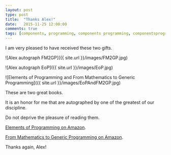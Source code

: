 ```yaml
---
layout: post
type: post
title:  "Thanks Alex!"
date:   2015-11-25 12:00:00
comments: true
tags: [components, programming, components programming, componentsprogramming, stepanov, knuth, stroustrup, generic, genericprogramming, generic programming, genericity, concepts, math, mathematics, elements, eop, contracts, performance, c++, cpp, c, java, dotnet, c#, csharp, python, ruby, javascript, haskell, dlang, rust, golang, eiffel, templates, metaprogramming, book, fmgp]
---
```


I am very pleased to have received these two gifts.

![Alex autograph FM2GP]({{ site.url }}/images/FM2GP.jpg)

![Alex autograph EoP]({{ site.url }}/images/EoP.jpg)

![Elements of Programming and From Mathematics to Generic Programming]({{ site.url }}/images/EoPAndFM2GP.jpg)

These are two great books.

It is an honor for me that are autographed by one of the greatest of our discipline.

Do not deprive the pleasure of reading them.

[Elements of Programming on Amazon](http://www.amazon.com/Elements-Programming-Alexander-A-Stepanov/dp/032163537X/).

[From Mathematics to Generic Programming on Amazon](http://www.amazon.com/Mathematics-Generic-Programming-Alexander-Stepanov/dp/0321942043/).

Thanks again, Alex!




